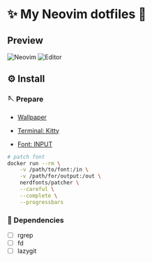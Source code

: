 # ✨ My Neovim dotfiles 🎉

## Preview

![Neovim](https://user-images.githubusercontent.com/54089360/202839491-7ab99fdf-1e97-410c-a3c3-58e4ff962363.png)
![Editor](https://user-images.githubusercontent.com/54089360/202839863-1b8b812b-9167-4bae-a393-4c34a7c38baa.png)

## ⚙️ Install

### 🪡 Prepare

* [Wallpaper](https://wallhaven.cc/w/zyxvqy)

* [Terminal: Kitty](https://sw.kovidgoyal.net/kitty/)

* [Font: INPUT](https://input.djr.com/preview/?size=14&language=python&theme=base16-dark&family=InputSans&width=300&weight=300&line-height=1.2&a=ss&g=ss&i=serifs_round&l=serifs_round&zero=0&asterisk=height&braces=straight&preset=default&customize=please)

```bash
# patch font
docker run --rm \
    -v /path/to/font:/in \
    -v /path/for/output:/out \
    nerdfonts/patcher \
    --careful \
    --complete \
    --progressbars
```

### 🔗 Dependencies

* [ ] rgrep
* [ ] fd
* [ ] lazygit
